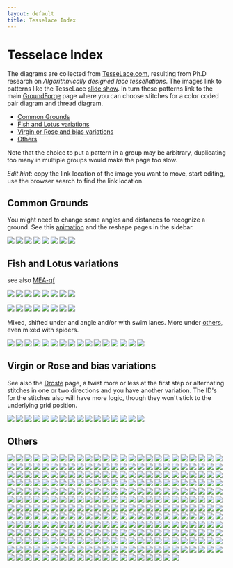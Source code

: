 ```yaml
---
layout: default
title: Tesselace Index
---
```


Tesselace Index
===============

The diagrams are collected from [TesseLace.com],
resulting from Ph.D research on _Algorithmically designed lace tessellations_.
The images link to patterns like the TesseLace [slide show].
In turn these patterns link to the main [GroundForge] page
where you can choose stitches for a color coded pair diagram and thread diagram.

[TesseLace.com]: https://tesselace.com
[slide show]: https://tesselace.com/tools/inkscape-extension/
[GroundForge]: /GroundForge/

- [Common Grounds](#common-grounds)
- [Fish and Lotus variations](#fish-and-lotus-variations)
- [Virgin or Rose and bias variations](#virgin-or-rose-and-bias-variations)
- [Others](#others)

Note that the choice to put a pattern in a group may be arbitrary, duplicating too many in multiple groups would make the page too slow.

_Edit hint_: copy the link location of the image you want to move, start editing, use the browser search to find the link location.

Common Grounds
--------------

You might need to change some angles and distances to recognize a ground. See this [animation] and the reshape pages in the sidebar.

[animation]: /GroundForge/help/animation/GIFCreator-me.gif

[![](tl//181.png)](/GroundForge/sheet.html?patch=88%2011;bricks&patch=66%2022;bricks&patch=88%2099%2011%2000;bricks&patch=66%2011%2088%2022;bricks&patch=66%2099%2022%2000;bricks)
[![](tl//214.png)](/GroundForge/sheet.html?patch=5-%20-5;checker&patch=5353%205353%205-5-%20-5-5;checker&patch=5632%2056-2%205-5-%20-535;checker&patch=53%205-%20-5%205-;bricks&patch=44%2077%2044%2077;bricks&patch=44%2044%2077%2077;bricks&patch=66%2088%2066%2011;bricks&patch=66%2066%2088%2011;checker&patch=66%2066%2099%2000;checker&patch=6;checker&patch=566-%2066-5%206-56%20-566;checker&patch=53%2053%2053%205-;bricks&patch=5663%205663;checker&patch=53%205-;bricks&patch=563%20563%20563;checker&patch=53%2053;checker&patch=5632%205632;checker&patch=5353%205353;bricks)
[![](tl//376.png)](/GroundForge/sheet.html?patch=B-C-%20---5%20C-B-%20-5--;checker&patch=5831%20-4-7;checker&patch=68%20-4;checker&patch=-4-7%205---%20-C-B%203158;bricks&patch=5-O-E-%20-E-5-O%205-O-E-;bricks)
[![](tl//257.png)](/GroundForge/sheet.html?patch=68%20-4%2021%20-7;checker&patch=L-O-%20---5%20H-E-%20-5--;checker)
[![](tl//135.png)](/GroundForge/sheet.html?patch=5632%2034-7;bricks&patch=5-5-%20-5--%20B-C-%20-5-5;bricks&patch=256-%20---5%20C3B-;bricks&patch=4373%205-53;bricks)
[![](tl//130.png)](/GroundForge/sheet.html?patch=5831%20-4-7;bricks&patch=-437%2034-7;bricks&patch=4830%20--77;bricks)
[![](tl//129.png)](/GroundForge/sheet.html?patch=1483%208-48;bricks&patch=4831%20-488%203148%2088-4;checker)
[![](tl//128.png)](/GroundForge/sheet.html?patch=4312%206-78;bricks)


Fish and Lotus variations
-------------------------

see also [MEA-gf](https://maetempels.github.io/MAE-gf/docs/fish)

[![](tl//150.png)](/GroundForge/sheet.html?patch=43%205-%2035%2086;bricks)
[![](tl//148.png)](/GroundForge/sheet.html?patch=68%204-%20-5%205-;bricks)
[![](tl//147.png)](/GroundForge/sheet.html?patch=4343%206868;bricks&patch=5-K-5-K-%20-L-O-L-O%20K-5-K-5-%20-H-E-H-E;bricks)
[![](tl//030.png)](/GroundForge/sheet.html?patch=486-%20-486%206-48%2086-4;checker&patch=68%204-;bricks&patch=6868%20-7-7%200101%20-7-7;checker&patch=6868%20-7-7%202121%20-4-4;checker&patch=L-O-L-O-%20-5---5--%20E-H-E-H-%20-5---5--;bricks)
[![](tl//451.png)](/GroundForge/sheet.html?patch=6868%20----%20AAAA%20-7-7;bricks&patch=586-%20-4-5;bricks)
[![](tl//175.png)](/GroundForge/sheet.html?patch=66%20-4%205-%2086;bricks)
[![](tl//174.png)](/GroundForge/sheet.html?patch=43%2053%2068%2066;bricks)
[![](tl//169.png)](/GroundForge/sheet.html?patch=66%20-4%2021%2088;bricks&patch=66%2066%20-4%2068;bricks&patch=5-K-5-K-%20-L-O-L-O%20E-E-E-E-%20-L-L-L-L;bricks)

[![](tl//163.png)](/GroundForge/sheet.html?patch=43%2053%2053%2068;bricks)
[![](tl//435.png)](/GroundForge/sheet.html?patch=434-%206325%206-25%208686;checker&patch=4343%205353%205-5-%208686;checker)
[![](tl//164.png)](/GroundForge/sheet.html?patch=43%205-%20-5%2068;bricks)
[![](tl//446.png)](/GroundForge/sheet.html?patch=6868%20-4-4%205-5-%20-5-5;checker&patch=586-%20-4-5;checker)
[![](tl//021.png)](/GroundForge/sheet.html?patch=588-%20-115;checker&patch=6868%201111%207-7-%20-5-5;checker)
[![](tl//173.png)](/GroundForge/sheet.html?patch=43%205-%2086%2066;bricks)
[![](tl//022.png)](/GroundForge/sheet.html?patch=4343%205353%202121%208888;checker)
[![](tl//431.png)](/GroundForge/sheet.html?patch=6868%201111%208888%20-4-4;checker&patch=43%2068%2066%2066;bricks&patch=466-%206686%206-46%208666;checker&patch=6888%20-114;checker&patch=L-L-L-L-%20-L-L-L-L%205---5---%20-H-E-H-E;bricks&patch=5-L-L---%20-L-L-O-L%20L-L---5-%20-E-H-E-E;bricks)

Mixed, shifted under and angle and/or with swim lanes. More under [others](#Others), even mixed with spiders.

[![](tl//452.png)](/GroundForge/sheet.html?patch=486-%20-486%205-4-%2086-5;checker&patch=6868%20---7%20AA01%20-7-7;bricks)
[![](tl//152.png)](/GroundForge/sheet.html?patch=43%2021%20-4%2098;bricks)
[![](tl//067.png)](/GroundForge/sheet.html?patch=5631%2066-7;bricks&patch=4322%205-73;bricks)
[![](tl//167.png)](/GroundForge/sheet.html?patch=6464%207272;bricks&patch=43%2068;bricks&patch=B-B-%20-B-B%20C-C-%20-C-C;bricks&patch=4848%207171;bricks&patch=5-O-5-O-%20-E-5-E-5%205-O-5-O-%20-E-5-E-5;bricks&patch=5-K-5-K-%20-L-O-L-O%205-K-5-K-%20-E-H-E-H;bricks)
[![](tl//685.png)](/GroundForge/sheet.html?patch=4663%206668;bricks&patch=5-L-L-K-%20-L-L-L-O%20L-L-K-5-%20-E-E-H-E;bricks)
[![](tl//539.png)](/GroundForge/sheet.html?patch=5-L-5-E-%20-E-5-5-O%205-O-H-5-%20-5-5-5-K;bricks&patch=5-L-5-E-%20-E-5-5-O%205-O-5-L-%20-5-H-5-H;bricks)
[![](tl//544.png)](/GroundForge/sheet.html?patch=5-O-5-O-%20-E-5-E-5%205-H-5-H-%20-L-5-L-5;bricks&patch=5-L-5-L-%20-E-5-E-5%205-O-5-O-%20-5-H-5-H;bricks)
[![](tl//071.png)](/GroundForge/sheet.html?patch=4832%202483;bricks)
[![](tl//073.png)](/GroundForge/sheet.html?patch=486-%20-4-5%205-5-%2086-5;checker)
[![](tl//074.png)](/GroundForge/sheet.html?patch=586-%20-4-5%205-5-%20-5-5;checker)
[![](tl//076.png)](/GroundForge/sheet.html?patch=4832%2024-2%20225-%208325;checker)
[![](tl//072.png)](/GroundForge/sheet.html?patch=4832%202483%20224-%208325;checker)
[![](tl//097.png)](/GroundForge/sheet.html?patch=5631%2066-7%206-56%20-566;checker)
[![](tl//149.png)](/GroundForge/sheet.html?patch=43%2068%2034%2086;bricks)
[![](tl//151.png)](/GroundForge/sheet.html?patch=68%20-4%2021%207-;bricks)
[![](tl//165.png)](/GroundForge/sheet.html?patch=43%2021%20-7%2068;bricks)

Virgin or Rose and bias variations
----------------------------------

See also the [Droste](Droste-effect) page, a twist more or less at the first step or alternating stitches in one or two directions and you have another variation. The ID's for the stitches also will have more logic, though they won't stick to the underlying grid position.

[![](tl//130.png)](/GroundForge/sheet.html?patch=5831%20-4-7;bricks&patch=-437%2034-7;bricks&patch=4830%20--77;bricks)
[![](tl//129.png)](/GroundForge/sheet.html?patch=1483%208-48;bricks&patch=4831%20-488%203148%2088-4;checker)
[![](tl//133.png)](/GroundForge/sheet.html?patch=588-%2014-2;bricks)
[![](tl//115.png)](/GroundForge/sheet.html?patch=4831%20-488%20214-%2088-5;checker)
[![](tl//118.png)](/GroundForge/sheet.html?patch=4831%20-117%203178%2088-4;checker)
[![](tl//117.png)](/GroundForge/sheet.html?patch=4831%20-4-7%203158%2088-4;checker)
[![](tl//123.png)](/GroundForge/sheet.html?patch=4831%20-117%205-7-%2086-5;checker)
[![](tl//080.png)](/GroundForge/sheet.html?patch=4831%20-488%206-48%2086-4;checker)
[![](tl//081.png)](/GroundForge/sheet.html?patch=4831%20-488%205-4-%2086-5;checker)
[![](tl//111.png)](/GroundForge/sheet.html?patch=588-%20-4-5%206-58%20-214;checker)
[![](tl//113.png)](/GroundForge/sheet.html?patch=586-%20-115%206-78%20-5-4;checker)
[![](tl//079.png)](/GroundForge/sheet.html?patch=486-%20-115%20217-%2088-5;checker)
[![](tl//121.png)](/GroundForge/sheet.html?patch=5831%20-4-7%206-58%20-5-4;checker)
[![](tl//122.png)](/GroundForge/sheet.html?patch=4831%20-4-7%20215-%2088-5;checker)
[![](tl//124.png)](/GroundForge/sheet.html?patch=4831%20-4-7%206-58%2086-4;checker)
[![](tl//112.png)](/GroundForge/sheet.html?patch=4831%20-117%206-78%2086-4;checker)


Others
------

[![](tl//015.png)](/GroundForge/sheet.html?patch=5-O-H-%20-L-5-O%20E-5-E-;bricks&patch=586-%20---5%202AB-%20-7-5;bricks)
[![](tl//138.png)](/GroundForge/sheet.html?patch=4641%209177;bricks&patch=4841%205377;bricks)
[![](tl//410.png)](/GroundForge/sheet.html?patch=5831%20-4-7%203158%20-7-4;bricks)
[![](tl//552.png)](/GroundForge/sheet.html?patch=5-L-K-H-%20-L-L-O-O%205-L---H-%20-E-H-E-H;bricks)
[![](tl//551.png)](/GroundForge/sheet.html?patch=5-L-K-H-%20-L-L-O-O%205-L-K-H-%20-E-E-H-H;bricks)
[![](tl//558.png)](/GroundForge/sheet.html?patch=5-L-K-H-%20-L-L-O-O%205---5---%20-H-E-H-E;bricks)
[![](tl//127.png)](/GroundForge/sheet.html?patch=4815%204-77;bricks&patch=-5---5-5%205-O-E-5-;bricks&patch=4804%20-777;bricks)
[![](tl//002.png)](/GroundForge/sheet.html?patch=6868%20---4%202AA1%20-7-7;bricks&patch=586-%20-4-5%202121%20-7-7;bricks&patch=586-%20-4-5%206868%20-4-4;checker)
[![](tl//425.png)](/GroundForge/sheet.html?patch=5831%20-4-7%206868%20-4-4;checker&patch=5831%20-4-7%206868%20-4-4;bricks)
[![](tl//004.png)](/GroundForge/sheet.html?patch=586-%20-4-5%202121%20-7-7;checker&patch=586-%20-4-5%206868%20-4-4;bricks&patch=5831%20-4-7%20586-%20-4-5;checker)
[![](tl//083.png)](/GroundForge/sheet.html?patch=486-%20-486%202111%2088-7;checker&patch=4831%20-488%202111%2088-7;checker&patch=4831%20-488%205-11%2086-7;checker)
[![](tl//103.png)](/GroundForge/sheet.html?patch=586-%20-4-5%20215-%20-7-5;checker&patch=5831%20-4-7%205-5-%20-5-5;checker)
[![](tl//106.png)](/GroundForge/sheet.html?patch=4373%205353%205-5-%208315;checker&patch=437-%206325%206-25%208315;checker&patch=5632%2056-2%203158%20-734;checker)
[![](tl//061.png)](/GroundForge/sheet.html?patch=4632%2056-2%206-58%208634;checker)
[![](tl//001.png)](/GroundForge/sheet.html?patch=586-%20-4-5%205-21%20-5-7;checker)
[![](tl//577.png)](/GroundForge/sheet.html?patch=5-L---H-%20-L-O-L-O%20--5---5-%20-E-H-E-H;bricks)
[![](tl//576.png)](/GroundForge/sheet.html?patch=5-L---H-%20-L-O-L-O%20--5-K-5-%20-E-E-H-H;bricks)
[![](tl//401.png)](/GroundForge/sheet.html?patch=466-%206315%206-76%208666;bricks)
[![](tl//448.png)](/GroundForge/sheet.html?patch=4631%2066-7%206-56%208666;bricks)
[![](tl//404.png)](/GroundForge/sheet.html?patch=4631%206688%206-46%208666;bricks)
[![](tl//405.png)](/GroundForge/sheet.html?patch=4631%206688%203146%208866;bricks)
[![](tl//423.png)](/GroundForge/sheet.html?patch=586-%201112%208-78%20-5-4;bricks)
[![](tl//051.png)](/GroundForge/sheet.html?patch=588-%20-4-5%206868%20-114;checker)
[![](tl//455.png)](/GroundForge/sheet.html?patch=586-%20---5%202AA1%20-7-7;bricks)
[![](tl//415.png)](/GroundForge/sheet.html?patch=586-%20-4-5%20215-%20-7-5;bricks)
[![](tl//006.png)](/GroundForge/sheet.html?patch=466-%206315%206-76%208666;checker)
[![](tl//056.png)](/GroundForge/sheet.html?patch=588-%201112%208-78%20-214;checker)
[![](tl//037.png)](/GroundForge/sheet.html?patch=586-%201112%208-78%20-5-4;checker)
[![](tl//041.png)](/GroundForge/sheet.html?patch=6888%2014-1%208868%20-114;checker)
[![](tl//054.png)](/GroundForge/sheet.html?patch=588-%2014-2%208868%20-114;checker)
[![](tl//052.png)](/GroundForge/sheet.html?patch=588-%20-115%206-78%20-214;checker)
[![](tl//088.png)](/GroundForge/sheet.html?patch=4631%206688%203146%208866;checker)
[![](tl//140.png)](/GroundForge/sheet.html?patch=4631%206688;bricks)
[![](tl//402.png)](/GroundForge/sheet.html?patch=4631%2066-7%203156%208866;bricks)
[![](tl//403.png)](/GroundForge/sheet.html?patch=466-%2066-5%206-56%208666;bricks)
[![](tl//428.png)](/GroundForge/sheet.html?patch=466-%206686%206-46%208666;bricks)
[![](tl//406.png)](/GroundForge/sheet.html?patch=4631%206317%206-76%208666;bricks)
[![](tl//407.png)](/GroundForge/sheet.html?patch=4631%206317%203176%208866;bricks)
[![](tl//007.png)](/GroundForge/sheet.html?patch=6868%20-114%206888%20-4-4;checker)
[![](tl//010.png)](/GroundForge/sheet.html?patch=4631%206688%206-46%208666;checker)
[![](tl//011.png)](/GroundForge/sheet.html?patch=4631%206317%206-76%208666;checker)
[![](tl//012.png)](/GroundForge/sheet.html?patch=4631%206317%203176%208866;checker)
[![](tl//025.png)](/GroundForge/sheet.html?patch=586-%201112%208888%20-4-4;checker)
[![](tl//026.png)](/GroundForge/sheet.html?patch=4343%205353%205-21%208688;checker)
[![](tl//027.png)](/GroundForge/sheet.html?patch=6868%2088-7%201121%20-4-4;checker)
[![](tl//032.png)](/GroundForge/sheet.html?patch=586-%208889%201111%20-4-4;checker)
[![](tl//033.png)](/GroundForge/sheet.html?patch=586-%20-115%206888%20-4-4;checker)
[![](tl//034.png)](/GroundForge/sheet.html?patch=586-%20-115%20588-%20-4-5;checker)
[![](tl//035.png)](/GroundForge/sheet.html?patch=586-%20-115%205-7-%20-5-5;checker)
[![](tl//036.png)](/GroundForge/sheet.html?patch=586-%201112%20788-%20-4-5;checker)
[![](tl//038.png)](/GroundForge/sheet.html?patch=586-%201112%207-7-%20-5-5;checker)
[![](tl//039.png)](/GroundForge/sheet.html?patch=586-%20-789%202111%20-4-4;checker)
[![](tl//040.png)](/GroundForge/sheet.html?patch=4632%205683%206-48%208634;checker)
[![](tl//042.png)](/GroundForge/sheet.html?patch=6888%208888%204-11%20-014;checker)
[![](tl//043.png)](/GroundForge/sheet.html?patch=588-%201112%208888%20-114;checker)
[![](tl//045.png)](/GroundForge/sheet.html?patch=588-%20-115%206888%20-114;checker)
[![](tl//047.png)](/GroundForge/sheet.html?patch=6888%201111%208888%20-114;checker)
[![](tl//048.png)](/GroundForge/sheet.html?patch=6888%2088-7%201121%20-114;checker)
[![](tl//049.png)](/GroundForge/sheet.html?patch=6888%20-788%202111%20-114;checker)
[![](tl//050.png)](/GroundForge/sheet.html?patch=4632%205683%205-11%208637;checker)
[![](tl//053.png)](/GroundForge/sheet.html?patch=588-%208889%204-11%20-014;checker)
[![](tl//055.png)](/GroundForge/sheet.html?patch=4632%205683%203148%208834;checker)
[![](tl//057.png)](/GroundForge/sheet.html?patch=588-%20-789%205-11%20-014;checker)
[![](tl//058.png)](/GroundForge/sheet.html?patch=588-%20-789%202111%20-114;checker)
[![](tl//059.png)](/GroundForge/sheet.html?patch=4632%205683%20214-%208835;checker)
[![](tl//060.png)](/GroundForge/sheet.html?patch=4632%205683%202111%208837;checker)
[![](tl//062.png)](/GroundForge/sheet.html?patch=4632%2056-2%205-21%208637;checker)
[![](tl//063.png)](/GroundForge/sheet.html?patch=4632%2056-2%202121%208837;checker)
[![](tl//064.png)](/GroundForge/sheet.html?patch=4632%205312%206-78%208634;checker)
[![](tl//065.png)](/GroundForge/sheet.html?patch=4632%205312%205-7-%208635;checker)
[![](tl//066.png)](/GroundForge/sheet.html?patch=4632%205312%203178%208834;checker)
[![](tl//013.png)](/GroundForge/sheet.html?patch=5-H-H-%20-5-H-H%205-L-O-;bricks)
[![](tl//014.png)](/GroundForge/sheet.html?patch=5-E-H-%20-5-5--%20L-5-O-;bricks)
[![](tl//016.png)](/GroundForge/sheet.html?patch=5-O-H-%20-E-5-H%205-L-L-;bricks)
[![](tl//017.png)](/GroundForge/sheet.html?patch=5-L-H-%20-L-5-O%20E-H-5-;bricks)
[![](tl//018.png)](/GroundForge/sheet.html?patch=5-E-H-%20-5-O-O%20H-H-5-;bricks)
[![](tl//068.png)](/GroundForge/sheet.html?patch=486-%20-486%205-11%2086-7;checker)
[![](tl//069.png)](/GroundForge/sheet.html?patch=486-%20-486%20214-%2088-5;checker)
[![](tl//084.png)](/GroundForge/sheet.html?patch=4831%20-4-7%205-5-%2086-5;checker)
[![](tl//077.png)](/GroundForge/sheet.html?patch=486-%20-4-5%20215-%2088-5;checker)
[![](tl//085.png)](/GroundForge/sheet.html?patch=4831%20-4-7%205-21%2086-7;checker)
[![](tl//075.png)](/GroundForge/sheet.html?patch=486-%20-4-5%205-21%2086-7;checker)
[![](tl//078.png)](/GroundForge/sheet.html?patch=486-%20-4-5%202121%2088-7;checker)
[![](tl//086.png)](/GroundForge/sheet.html?patch=4831%20-4-7%202121%2088-7;checker)
[![](tl//087.png)](/GroundForge/sheet.html?patch=4831%203437%203535%2086-5;checker)
[![](tl//089.png)](/GroundForge/sheet.html?patch=4353%205353%206-58%2086-4;checker)
[![](tl//090.png)](/GroundForge/sheet.html?patch=4353%205353%205-21%2086-7;checker)
[![](tl//091.png)](/GroundForge/sheet.html?patch=4632%205683%205-4-%208635;checker)
[![](tl//096.png)](/GroundForge/sheet.html?patch=466-%2066-5%206-56%208666;checker)
[![](tl//098.png)](/GroundForge/sheet.html?patch=4631%2066-7%206-56%208666;checker)
[![](tl//099.png)](/GroundForge/sheet.html?patch=4631%2066-7%203156%208866;checker)
[![](tl//100.png)](/GroundForge/sheet.html?patch=4632%2056-2%203158%208834;checker)
[![](tl//101.png)](/GroundForge/sheet.html?patch=4632%2056-2%20215-%208835;checker)
[![](tl//141.png)](/GroundForge/sheet.html?patch=4321%205883;bricks)
[![](tl//142.png)](/GroundForge/sheet.html?patch=4353%205863;bricks)
[![](tl//143.png)](/GroundForge/sheet.html?patch=4311%206888;bricks)
[![](tl//153.png)](/GroundForge/sheet.html?patch=46-1%206868;bricks)
[![](tl//154.png)](/GroundForge/sheet.html?patch=4863%205663;bricks)
[![](tl//156.png)](/GroundForge/sheet.html?patch=46-2%206-58;bricks)
[![](tl//157.png)](/GroundForge/sheet.html?patch=48-2%205-53;bricks)
[![](tl//158.png)](/GroundForge/sheet.html?patch=8464%207712;bricks)
[![](tl//159.png)](/GroundForge/sheet.html?patch=4466%207781;bricks)
[![](tl//160.png)](/GroundForge/sheet.html?patch=4683%203468;bricks)
[![](tl//176.png)](/GroundForge/sheet.html?patch=4683%206-48;bricks)
[![](tl//177.png)](/GroundForge/sheet.html?patch=4632%203488;bricks)
[![](tl//178.png)](/GroundForge/sheet.html?patch=4840%205887;bricks)
[![](tl//179.png)](/GroundForge/sheet.html?patch=4883%205-43;bricks)
[![](tl//180.png)](/GroundForge/sheet.html?patch=4488%201748;bricks)
[![](tl//408.png)](/GroundForge/sheet.html?patch=4343%205353%205-21%208688;bricks)
[![](tl//409.png)](/GroundForge/sheet.html?patch=586-%20-4-5%205-21%20-5-7;bricks)
[![](tl//411.png)](/GroundForge/sheet.html?patch=6868%20-114%206888%20-4-4;bricks)
[![](tl//413.png)](/GroundForge/sheet.html?patch=586-%20-4-5%205-5-%20-5-5;bricks)
[![](tl//414.png)](/GroundForge/sheet.html?patch=586-%20-789%202111%20-4-4;bricks)
[![](tl//417.png)](/GroundForge/sheet.html?patch=586-%208889%201111%20-4-4;bricks)
[![](tl//418.png)](/GroundForge/sheet.html?patch=586-%20-115%206888%20-4-4;bricks)
[![](tl//419.png)](/GroundForge/sheet.html?patch=586-%20-115%20588-%20-4-5;bricks)
[![](tl//420.png)](/GroundForge/sheet.html?patch=586-%20-115%206-78%20-5-4;bricks)
[![](tl//421.png)](/GroundForge/sheet.html?patch=586-%20-115%205-7-%20-5-5;bricks)
[![](tl//422.png)](/GroundForge/sheet.html?patch=586-%201112%20788-%20-4-5;bricks)
[![](tl//424.png)](/GroundForge/sheet.html?patch=586-%201112%207-7-%20-5-5;bricks)
[![](tl//427.png)](/GroundForge/sheet.html?patch=5831%20-4-7%206-58%20-5-4;bricks)
[![](tl//429.png)](/GroundForge/sheet.html?patch=586-%20-4-5%206-58%20-5-4;bricks)
[![](tl//430.png)](/GroundForge/sheet.html?patch=6868%2088-7%201121%20-4-4;bricks)
[![](tl//433.png)](/GroundForge/sheet.html?patch=586-%20-4-5%20586-%20-4-5;bricks)
[![](tl//434.png)](/GroundForge/sheet.html?patch=586-%201112%208888%20-4-4;bricks)
[![](tl//436.png)](/GroundForge/sheet.html?patch=5831%20-4-7%20586-%20-4-5;bricks)
[![](tl//449.png)](/GroundForge/sheet.html?patch=-4-4%205---%20-C-B%206868;bricks)
[![](tl//453.png)](/GroundForge/sheet.html?patch=-4-5%205---%20-C-B%206-58;bricks)
[![](tl//426.png)](/GroundForge/sheet.html?patch=5831%20-4-7%205-5-%20-5-5;bricks)
[![](tl//502.png)](/GroundForge/sheet.html?patch=5-L-K-E-%20-L-L-O-O%20K-H-5-L-%20-5-K-E-E;bricks)
[![](tl//503.png)](/GroundForge/sheet.html?patch=5-L-L-K-%20-L-K-5-O%20H-5-O-K-%20-H-E-E-H;bricks)
[![](tl//504.png)](/GroundForge/sheet.html?patch=5-L-L-K-%20-L-K-5-O%20H-5-O---%20-H-E-H-E;bricks)
[![](tl//506.png)](/GroundForge/sheet.html?patch=5-L-L-K-%20-L---5-O%205-O-L-K-%20-E-E-E-H;bricks)
[![](tl//507.png)](/GroundForge/sheet.html?patch=5-L-L-K-%20-L---5-O%205-O-L---%20-E-E-H-E;bricks)
[![](tl//508.png)](/GroundForge/sheet.html?patch=5-L-L-K-%20-L---5-O%20L-O-K-5-%20-E-E-H-E;bricks)
[![](tl//509.png)](/GroundForge/sheet.html?patch=5-L-L-K-%20-L---5-O%20L-O---5-%20-E-H-E-E;bricks)
[![](tl//510.png)](/GroundForge/sheet.html?patch=5-L-L-K-%20-L---5-O%205-O-K-H-%20-E-E-H-H;bricks)
[![](tl//511.png)](/GroundForge/sheet.html?patch=5-L-L-K-%20-L---5-O%205-O---H-%20-E-H-E-H;bricks)
[![](tl//512.png)](/GroundForge/sheet.html?patch=5-L-L-K-%20---H-5-O%20O-L-O-L-%20-E-E-E-E;bricks)
[![](tl//513.png)](/GroundForge/sheet.html?patch=5-L-K-E-%20-L-L-O-O%20H-H-5---%20-5-K-H-E;bricks)
[![](tl//515.png)](/GroundForge/sheet.html?patch=5-L-L---%20-L-L-O-L%205-L-L---%20-E-E-H-E;bricks)
[![](tl//518.png)](/GroundForge/sheet.html?patch=5-L-L---%20-L-L-O-L%205---5---%20-H-E-H-E;bricks)
[![](tl//519.png)](/GroundForge/sheet.html?patch=5-L-L---%20-L-L-O-L%205---H-H-%20-H-E-H-H;bricks)
[![](tl//520.png)](/GroundForge/sheet.html?patch=5-L-L---%20-L-L-O-L%20--5-L-L-%20-E-E-E-H;bricks)
[![](tl//521.png)](/GroundForge/sheet.html?patch=5-L-L---%20-L-L-O-L%20--5---5-%20-E-H-E-H;bricks)
[![](tl//501.png)](/GroundForge/sheet.html?patch=5-L-O-K-%20-L-L-L-O%20E-E-E-E-%20-5-L-L-K;bricks)
[![](tl//505.png)](/GroundForge/sheet.html?patch=5-L-L-K-%20-L---5-O%20L-O-L-L-%20-E-E-E-E;bricks)
[![](tl//522.png)](/GroundForge/sheet.html?patch=5-L-L---%20-L-L-O-L%20H-5---H-%20-H-H-E-H;bricks)
[![](tl//523.png)](/GroundForge/sheet.html?patch=5-L-L---%20-L-L-O-L%20H-H-H-H-%20-H-H-H-H;bricks)
[![](tl//524.png)](/GroundForge/sheet.html?patch=5-L-K-E-%20-L-L-O-O%20H-H-H-H-%20-5-K-H-H;bricks)
[![](tl//526.png)](/GroundForge/sheet.html?patch=5-L-L---%20---5-O-L%20O-L-L-L-%20-E-E-E-E;bricks)
[![](tl//527.png)](/GroundForge/sheet.html?patch=5-L-L---%20---5-O-L%20O-L---5-%20-E-H-E-E;bricks)
[![](tl//529.png)](/GroundForge/sheet.html?patch=5-K-5-K-%20-L-O-L-O%205-L-L---%20-E-E-H-E;bricks)
[![](tl//530.png)](/GroundForge/sheet.html?patch=5-K-5-K-%20-L-O-L-O%20L-L---5-%20-E-H-E-E;bricks)
[![](tl//531.png)](/GroundForge/sheet.html?patch=5-K-5-K-%20-L-O-L-O%205-L---H-%20-E-H-E-H;bricks)
[![](tl//533.png)](/GroundForge/sheet.html?patch=5-K-5-K-%20-L-O-L-O%205---5---%20-H-E-H-E;bricks)
[![](tl//534.png)](/GroundForge/sheet.html?patch=5-K-5-K-%20-L-O-L-O%20L---H-5-%20-H-E-H-E;bricks)
[![](tl//535.png)](/GroundForge/sheet.html?patch=5-L-K-E-%20-E-E-H-H%20O-O-O-O-%20-5-K-H-H;bricks)
[![](tl//537.png)](/GroundForge/sheet.html?patch=5-L-5-E-%20-E-5-5-H%20O-O-5-5-%20-5-5-5-K;bricks)
[![](tl//540.png)](/GroundForge/sheet.html?patch=5-L-5-E-%20-E-5-5-O%205-O-O-5-%20-5-E-5-H;bricks)
[![](tl//541.png)](/GroundForge/sheet.html?patch=5-L-5-E-%20-L-5-5-O%20L-5-5-L-%20-5-H-5-E;bricks)
[![](tl//542.png)](/GroundForge/sheet.html?patch=5-L-5-E-%20-L-5-5-O%20L-5-O-5-%20-5-E-5-E;bricks)
[![](tl//543.png)](/GroundForge/sheet.html?patch=5-L-5-E-%20-L-5-5-O%205-5-O-H-%20-5-E-5-H;bricks)
[![](tl//545.png)](/GroundForge/sheet.html?patch=5-O-5-E-%20-E-5-5-H%20O-O-5-5-%20-5-5-H-H;bricks)
[![](tl//546.png)](/GroundForge/sheet.html?patch=5-L-L-K-%20-L-L-L-O%20E-E-E-E-%20-L-L-L-L;bricks)
[![](tl//547.png)](/GroundForge/sheet.html?patch=5-O-5-E-%20-E-5-5-O%205-O-5-L-%20-5-5-E-H;bricks)
[![](tl//548.png)](/GroundForge/sheet.html?patch=5-L-K-H-%20-L-L-O-O%20L-L-L-L-%20-E-E-E-E;bricks)
[![](tl//549.png)](/GroundForge/sheet.html?patch=5-L-K-H-%20-L-L-O-O%205-L-L---%20-E-E-H-E;bricks)
[![](tl//550.png)](/GroundForge/sheet.html?patch=5-L-K-H-%20-L-L-O-O%20L-L---5-%20-E-H-E-E;bricks)
[![](tl//553.png)](/GroundForge/sheet.html?patch=5-L-K-H-%20-L-L-O-O%20L---5-L-%20-H-E-E-E;bricks)
[![](tl//554.png)](/GroundForge/sheet.html?patch=5-L-K-H-%20-L-L-O-O%205-K-5-K-%20-E-H-E-H;bricks)
[![](tl//555.png)](/GroundForge/sheet.html?patch=5-L-K-H-%20-L-L-O-O%205-K-5---%20-E-H-H-E;bricks)
[![](tl//556.png)](/GroundForge/sheet.html?patch=5-L-K-H-%20-L-L-O-O%205---5-K-%20-H-E-E-H;bricks)
[![](tl//557.png)](/GroundForge/sheet.html?patch=5-L-L-K-%20-L---5-O%20E-H-E-E-%20-L-L-L-L;bricks)
[![](tl//559.png)](/GroundForge/sheet.html?patch=5-L-K-H-%20-L-L-O-O%20L-K-H-5-%20-E-H-H-E;bricks)
[![](tl//560.png)](/GroundForge/sheet.html?patch=5-L-K-H-%20-L-L-O-O%20--5-L-L-%20-E-E-E-H;bricks)
[![](tl//561.png)](/GroundForge/sheet.html?patch=5-L-K-H-%20-L-L-O-O%20--5-K-5-%20-E-E-H-H;bricks)
[![](tl//562.png)](/GroundForge/sheet.html?patch=5-L-K-H-%20-L-L-O-O%20--5---5-%20-E-H-E-H;bricks)
[![](tl//563.png)](/GroundForge/sheet.html?patch=5-L---H-%20-L-O-L-O%20L-L-L-L-%20-E-E-E-E;bricks)
[![](tl//564.png)](/GroundForge/sheet.html?patch=5-L---H-%20-L-O-L-O%205-L-L---%20-E-E-H-E;bricks)
[![](tl//565.png)](/GroundForge/sheet.html?patch=5-L---H-%20-L-O-L-O%20L-L---5-%20-E-H-E-E;bricks)
[![](tl//566.png)](/GroundForge/sheet.html?patch=5-L---H-%20-L-O-L-O%205-L---H-%20-E-H-E-H;bricks)
[![](tl//567.png)](/GroundForge/sheet.html?patch=5-L---H-%20-L-O-L-O%20L---5-L-%20-H-E-E-E;bricks)
[![](tl//568.png)](/GroundForge/sheet.html?patch=5-L-L-K-%20---H-5-O%20H-E-H-E-%20-L-L-L-L;bricks)
[![](tl//569.png)](/GroundForge/sheet.html?patch=5-L---H-%20-L-O-L-O%205-K-5---%20-E-H-H-E;bricks)
[![](tl//570.png)](/GroundForge/sheet.html?patch=5-L---H-%20-L-O-L-O%205---5-K-%20-H-E-E-H;bricks)
[![](tl//571.png)](/GroundForge/sheet.html?patch=5-L---H-%20-L-O-L-O%205---5---%20-H-E-H-E;bricks)
[![](tl//572.png)](/GroundForge/sheet.html?patch=5-L---H-%20-L-O-L-O%20L---H-5-%20-H-E-H-E;bricks)
[![](tl//573.png)](/GroundForge/sheet.html?patch=5-L---H-%20-L-O-L-O%205---H-H-%20-H-E-H-H;bricks)
[![](tl//574.png)](/GroundForge/sheet.html?patch=5-L---H-%20-L-O-L-O%20--5-L-L-%20-E-E-E-H;bricks)
[![](tl//575.png)](/GroundForge/sheet.html?patch=5-L---H-%20-L-O-L-O%20K-5---5-%20-H-H-E-E;bricks)
[![](tl//578.png)](/GroundForge/sheet.html?patch=5-L---H-%20-L-O-L-O%20H-5---H-%20-H-H-E-H;bricks)
[![](tl//579.png)](/GroundForge/sheet.html?patch=5-L-L---%20-L-L-O-L%20E-E-E-E-%20-L-L-L-L;bricks)
[![](tl//580.png)](/GroundForge/sheet.html?patch=5-L---H-%20-L-O-L-O%20H-H-5---%20-H-H-H-E;bricks)
[![](tl//581.png)](/GroundForge/sheet.html?patch=5-L---H-%20-L-O-L-O%20--H-H-5-%20-E-H-H-H;bricks)
[![](tl//582.png)](/GroundForge/sheet.html?patch=5-L---H-%20-L-O-L-O%20H-H-H-H-%20-H-H-H-H;bricks)
[![](tl//583.png)](/GroundForge/sheet.html?patch=5-L-O-5-%20-L-L-5-5%205-E-5-H-%20-5-H-5-H;bricks)
[![](tl//584.png)](/GroundForge/sheet.html?patch=5-L-O-5-%20-L-L-5-5%20H-5-5-H-%20-5-E-5-H;bricks)
[![](tl//585.png)](/GroundForge/sheet.html?patch=5-L-O-5-%20-E-E-5-5%205-O-5-L-%20-5-H-5-H;bricks)
[![](tl//586.png)](/GroundForge/sheet.html?patch=5-L-O-5-%20-E-E-5-5%205-O-O-5-%20-5-E-5-H;bricks)
[![](tl//587.png)](/GroundForge/sheet.html?patch=5-L-O-5-%20-L-E-5-5%20L-5-5-L-%20-5-H-5-E;bricks)
[![](tl//588.png)](/GroundForge/sheet.html?patch=5-L-O-5-%20-L-E-5-5%20L-5-O-5-%20-5-E-5-E;bricks)
[![](tl//589.png)](/GroundForge/sheet.html?patch=5-L-O-5-%20-L-E-5-5%205-5-O-H-%20-5-E-5-H;bricks)
[![](tl//591.png)](/GroundForge/sheet.html?patch=5-L-O-5-%20---5-5-5%20O-E-5-5-%20-5-H-5-E;bricks)
[![](tl//592.png)](/GroundForge/sheet.html?patch=5-L-5-H-%20-E-5-5-H%205-L-E-5-%20-5-5-O-O;bricks)
[![](tl//593.png)](/GroundForge/sheet.html?patch=5-L-5-H-%20-E-5-5-H%205-K-5-5-%20-5-5-L-O;bricks)
[![](tl//594.png)](/GroundForge/sheet.html?patch=5-L-5-H-%20-E-5-5-H%20O-5-E-5-%20-5-5-O-L;bricks)
[![](tl//595.png)](/GroundForge/sheet.html?patch=5-L-5-H-%20-E-5-5-H%20O-H-5-5-%20-5-5-L-L;bricks)
[![](tl//596.png)](/GroundForge/sheet.html?patch=5-L-5-H-%20-E-5-5-O%205-5-E-E-%20-5-5-O-O;bricks)
[![](tl//597.png)](/GroundForge/sheet.html?patch=5-L-5-O-%20-E-5-E-5%205-H-5-H-%20-5-5-L-O;bricks)
[![](tl//598.png)](/GroundForge/sheet.html?patch=5-O-5-O-%20-E-5-E-5%20E-5-E-5-%20-O-5-O-5;bricks)
[![](tl//599.png)](/GroundForge/sheet.html?patch=5-O-5-O-%20-E-5-E-5%205-5-E-H-%20-L-5-O-5;bricks)
[![](tl//601.png)](/GroundForge/sheet.html?patch=5-O-L-K-%20-L---5-O%20E-H-E-E-%20-5-L-L--;bricks)
[![](tl//602.png)](/GroundForge/sheet.html?patch=5-O-5-O-%20-E-H-5-5%205-5-E-E-%20-L-5-O-5;bricks)
[![](tl//603.png)](/GroundForge/sheet.html?patch=5-L-5-H-%20-E-5-5-H%205-L-L-5-%20-H-5-5-O;bricks)
[![](tl//604.png)](/GroundForge/sheet.html?patch=5-L-5-H-%20-E-5-5-H%20O-5-L-5-%20-H-5-5-L;bricks)
[![](tl//605.png)](/GroundForge/sheet.html?patch=5-L-5-H-%20-E-5-5-H%20O-O-5-5-%20-E-5-5-L;bricks)
[![](tl//606.png)](/GroundForge/sheet.html?patch=5-L-5-H-%20-E-5-5-O%205-5-L-E-%20-H-5-5-O;bricks)
[![](tl//607.png)](/GroundForge/sheet.html?patch=5-L-5-H-%20-E-5-5-O%205-5-K-5-%20-H-5-5-L;bricks)
[![](tl//608.png)](/GroundForge/sheet.html?patch=5-L-5-H-%20-E-5-5-O%205-O-5-E-%20-E-5-5-O;bricks)
[![](tl//609.png)](/GroundForge/sheet.html?patch=5-L-5-O-%20-E-5-E-5%20L-5-L-5-%20-H-5-5-L;bricks)
[![](tl//610.png)](/GroundForge/sheet.html?patch=5-L-5-O-%20-E-5-E-5%205-5-L-H-%20-H-5-5-O;bricks)
[![](tl//611.png)](/GroundForge/sheet.html?patch=5-L-5-O-%20-E-H-5-5%205-5-L-E-%20-H-5-5-O;bricks)
[![](tl//612.png)](/GroundForge/sheet.html?patch=5-L-O-K-%20-E-E-E-H%205-L-L---%20-5-L-O-K;bricks)
[![](tl//613.png)](/GroundForge/sheet.html?patch=5-L-5-E-%20-E-5-5-H%205-L-L-5-%20-5-L-5-O;bricks)
[![](tl//614.png)](/GroundForge/sheet.html?patch=5-L-5-O-%20-L-H-5-5%20E-5-H-5-%20-H-5-5-L;bricks)
[![](tl//615.png)](/GroundForge/sheet.html?patch=5-L-5-H-%20-E-5-5-O%205-5-L-L-%20-H-H-5-5;bricks)
[![](tl//616.png)](/GroundForge/sheet.html?patch=5-L-5-H-%20-E-5-5-O%205-O-5-L-%20-E-H-5-5;bricks)
[![](tl//617.png)](/GroundForge/sheet.html?patch=5-L-5-O-%20-L-5-L-5%205-5-L-H-%20-E-E-5-5;bricks)
[![](tl//618.png)](/GroundForge/sheet.html?patch=5-L-5-O-%20-E-5-E-5%205-O-5-O-%20-E-H-5-5;bricks)
[![](tl//619.png)](/GroundForge/sheet.html?patch=5-L-5-O-%20-L-O-5-5%205-E-5-H-%20-E-H-5-5;bricks)
[![](tl//620.png)](/GroundForge/sheet.html?patch=5-L-5-O-%20-E-H-5-5%205-O-5-L-%20-E-H-5-5;bricks)
[![](tl//622.png)](/GroundForge/sheet.html?patch=5-L-L-5-%20-L-L-5-5%20E-E-5-5-%20-O-H-5-5;bricks)
[![](tl//623.png)](/GroundForge/sheet.html?patch=5-L-L-5-%20-L-L-5-5%205-E-5-H-%20-L-H-5-5;bricks)
[![](tl//624.png)](/GroundForge/sheet.html?patch=5-L-5-E-%20-E-5-5-H%205-K-5-5-%20-5-O-5-O;bricks)
[![](tl//625.png)](/GroundForge/sheet.html?patch=5-L-L-5-%20-L-L-5-5%20H-5-5-H-%20-L-E-5-5;bricks)
[![](tl//626.png)](/GroundForge/sheet.html?patch=5-L-L-5-%20-E-E-5-5%205-5-L-L-%20-O-H-5-5;bricks)
[![](tl//627.png)](/GroundForge/sheet.html?patch=5-L-L-5-%20-E-E-5-5%205-O-5-L-%20-L-H-5-5;bricks)
[![](tl//628.png)](/GroundForge/sheet.html?patch=5-L-L-5-%20-E-E-5-5%205-O-O-5-%20-L-E-5-5;bricks)
[![](tl//629.png)](/GroundForge/sheet.html?patch=5-L-L-5-%20-L-E-5-5%20E-5-5-L-%20-O-H-5-5;bricks)
[![](tl//630.png)](/GroundForge/sheet.html?patch=5-L-L-5-%20---5-5-5%20H-E-5-5-%20-O-H-5-5;bricks)
[![](tl//631.png)](/GroundForge/sheet.html?patch=5-L-E-5-%20-E-5-5-L%205-O-5-L-%20-L-H-5-5;bricks)
[![](tl//632.png)](/GroundForge/sheet.html?patch=5-L-L-5-%20-L-L-5-5%20H-5-5-O-%20-5-E-E-5;bricks)
[![](tl//633.png)](/GroundForge/sheet.html?patch=5-L-L-5-%20---5-5-5%20O-E-5-5-%20-5-H-H-5;bricks)
[![](tl//635.png)](/GroundForge/sheet.html?patch=5-L-5-E-%20-E-5-5-H%20O-5-L-5-%20-5-L-5-L;bricks)
[![](tl//636.png)](/GroundForge/sheet.html?patch=5-O-E-5-%20-E-5-5-L%205-O-H-5-%20-5-5-5--;bricks)
[![](tl//639.png)](/GroundForge/sheet.html?patch=5-L-5-E-%20-E-5-5-H%20O-H-5-5-%20-5-O-5-L;bricks)
[![](tl//640.png)](/GroundForge/sheet.html?patch=5-L-5-E-%20-E-5-5-O%205-5-L-E-%20-5-L-5-O;bricks)
[![](tl//641.png)](/GroundForge/sheet.html?patch=5-L-5-E-%20-E-5-5-O%205-5-K-5-%20-5-L-5-L;bricks)
[![](tl//642.png)](/GroundForge/sheet.html?patch=5-L-5-E-%20-E-5-5-O%205-H-5-E-%20-5-O-5-O;bricks)
[![](tl//643.png)](/GroundForge/sheet.html?patch=5-L-5-E-%20-E-5-5-O%205-H-H-5-%20-5-O-5-L;bricks)
[![](tl//644.png)](/GroundForge/sheet.html?patch=5-L-5-E-%20-L-5-5-O%20E-5-5-E-%20-5-L-5-O;bricks)
[![](tl//645.png)](/GroundForge/sheet.html?patch=5-L-5-E-%20-L-5-5-O%20E-5-H-5-%20-5-L-5-L;bricks)
[![](tl//646.png)](/GroundForge/sheet.html?patch=5-L-O-K-%20-E-E-E-H%20L-L-K-5-%20-5-L-O-K;bricks)
[![](tl//647.png)](/GroundForge/sheet.html?patch=5-L-5-L-%20-E-5-E-5%20L-5-L-5-%20-5-L-5-L;bricks)
[![](tl//648.png)](/GroundForge/sheet.html?patch=5-L-5-L-%20-E-5-E-5%205-5-L-H-%20-5-L-5-O;bricks)
[![](tl//649.png)](/GroundForge/sheet.html?patch=5-L-5-L-%20-E-5-E-5%205-H-5-H-%20-5-O-5-O;bricks)
[![](tl//650.png)](/GroundForge/sheet.html?patch=5-L-5-E-%20-E-5-5-O%205-5-L-L-%20-5-K-5-5;bricks)
[![](tl//651.png)](/GroundForge/sheet.html?patch=5-O-5-E-%20-E-5-5-H%205-L-L-5-%20-L-L-5-5;bricks)
[![](tl//652.png)](/GroundForge/sheet.html?patch=5-O-5-E-%20-E-5-5-H%205---5-5-%20-O-L-5-5;bricks)
[![](tl//653.png)](/GroundForge/sheet.html?patch=5-O-5-E-%20-E-5-5-H%20H-H-5-5-%20-O-O-5-5;bricks)
[![](tl//654.png)](/GroundForge/sheet.html?patch=5-O-5-E-%20-E-5-5-O%205-5-L-E-%20-L-L-5-5;bricks)
[![](tl//655.png)](/GroundForge/sheet.html?patch=5-O-5-E-%20-E-5-5-H%20O-5-L-5-%20-5-L-H-5;bricks)
[![](tl//656.png)](/GroundForge/sheet.html?patch=5-O-5-E-%20-E-5-5-H%20O-H-5-5-%20-5-O-H-5;bricks)
[![](tl//657.png)](/GroundForge/sheet.html?patch=5-L-O-K-%20-E-E-E-H%20L-L---5-%20-5-O-L-K;bricks)
[![](tl//658.png)](/GroundForge/sheet.html?patch=5-O-5-E-%20-E-5-5-O%205-5-L-L-%20-5-L-E-5;bricks)
[![](tl//659.png)](/GroundForge/sheet.html?patch=5-O-5-E-%20-E-5-5-O%205-5---5-%20-5-O-E-5;bricks)
[![](tl//660.png)](/GroundForge/sheet.html?patch=5-L-K-H-%20-L-L-O-O%20E-E-E-E-%20-L-L-L-L;bricks)
[![](tl//661.png)](/GroundForge/sheet.html?patch=5-L---H-%20-L-O-L-O%20E-E-E-E-%20-L-L-L-L;bricks)
[![](tl//662.png)](/GroundForge/sheet.html?patch=5-L-O-5-%20-E-E-5-5%205-5-L-E-%20-5-L-5-O;bricks)
[![](tl//663.png)](/GroundForge/sheet.html?patch=5-L-O-5-%20-E-E-5-5%205-H-5-E-%20-5-O-5-O;bricks)
[![](tl//664.png)](/GroundForge/sheet.html?patch=5-L-O-5-%20-L-E-5-5%20E-5-5-E-%20-5-L-5-O;bricks)
[![](tl//665.png)](/GroundForge/sheet.html?patch=5-L-O-5-%20-L-E-5-5%20E-5-H-5-%20-5-L-5-L;bricks)
[![](tl//666.png)](/GroundForge/sheet.html?patch=5-O-O-5-%20-E-E-5-5%205-5-L-E-%20-L-L-5-5;bricks)
[![](tl//667.png)](/GroundForge/sheet.html?patch=5-O-O-5-%20-E-E-5-5%205-H-5-E-%20-L-O-5-5;bricks)
[![](tl//668.png)](/GroundForge/sheet.html?patch=5-L-O-K-%20-E-E-E-H%205-K-5---%20-5-O-O-K;bricks)
[![](tl//669.png)](/GroundForge/sheet.html?patch=5-O-O-5-%20-E-E-5-5%205-5---5-%20-5-O-E-5;bricks)
[![](tl//670.png)](/GroundForge/sheet.html?patch=5-O-O-5-%20-L-E-5-5%20E-5-5-L-%20-5-L-E-5;bricks)
[![](tl//671.png)](/GroundForge/sheet.html?patch=5-O-O-5-%20-L-E-5-5%20E-5-H-5-%20-5-L-H-5;bricks)
[![](tl//672.png)](/GroundForge/sheet.html?patch=5-O-O-5-%20---5-5-5%20H-E-5-5-%20-5-L-E-5;bricks)
[![](tl//679.png)](/GroundForge/sheet.html?patch=5-L-O-K-%20-E-E-E-H%20L-K-H-5-%20-5-O-O-K;bricks)
[![](tl//682.png)](/GroundForge/sheet.html?patch=5-L-L-K-%20-L-L-L-O%20L-L-L-L-%20-E-E-E-E;bricks)
[![](tl//683.png)](/GroundForge/sheet.html?patch=5-L-L-K-%20-L-L-L-O%205-L-L-K-%20-E-E-E-H;bricks)
[![](tl//684.png)](/GroundForge/sheet.html?patch=5-L-L-K-%20-L-L-L-O%205-L-L---%20-E-E-H-E;bricks)
[![](tl//687.png)](/GroundForge/sheet.html?patch=5-L-L-K-%20-L-L-L-O%205-L-K-H-%20-E-E-H-H;bricks)
[![](tl//688.png)](/GroundForge/sheet.html?patch=5-L-L-K-%20-L-L-L-O%205-L---H-%20-E-H-E-H;bricks)
[![](tl//689.png)](/GroundForge/sheet.html?patch=5-L-L-K-%20-L-L-L-O%20L-K-5-L-%20-E-H-E-E;bricks)
[![](tl//690.png)](/GroundForge/sheet.html?patch=5-L-K-E-%20-E-E-5-K%20O-O-O-L-%20-5-K-H-H;bricks)
[![](tl//691.png)](/GroundForge/sheet.html?patch=5-L-L-K-%20-L-L-L-O%20L---5-L-%20-H-E-E-E;bricks)
[![](tl//692.png)](/GroundForge/sheet.html?patch=5-L-L-K-%20-L-L-L-O%205-K-5-K-%20-E-H-E-H;bricks)
[![](tl//693.png)](/GroundForge/sheet.html?patch=5-L-L-K-%20-L-L-L-O%205-K-5---%20-E-H-H-E;bricks)
[![](tl//694.png)](/GroundForge/sheet.html?patch=5-L-L-K-%20-L-L-L-O%205---5-K-%20-H-E-E-H;bricks)
[![](tl//695.png)](/GroundForge/sheet.html?patch=5-L-L-K-%20-L-L-L-O%205---5---%20-H-E-H-E;bricks)
[![](tl//696.png)](/GroundForge/sheet.html?patch=5-L-L-K-%20-L-L-L-O%20L-K-H-5-%20-E-H-H-E;bricks)
[![](tl//697.png)](/GroundForge/sheet.html?patch=5-L-L-K-%20-L-L-L-O%20L---H-5-%20-H-E-H-E;bricks)
[![](tl//698.png)](/GroundForge/sheet.html?patch=5-L-L-K-%20-L-L-L-O%205-K-H-H-%20-E-H-H-H;bricks)
[![](tl//699.png)](/GroundForge/sheet.html?patch=5-L-L-K-%20-L-L-L-O%205---H-H-%20-H-E-H-H;bricks)
[![](tl//700.png)](/GroundForge/sheet.html?patch=5-L-L-K-%20-L-L-L-O%20K-5-L-L-%20-H-E-E-E;bricks)
[![](tl//701.png)](/GroundForge/sheet.html?patch=5-L-K-E-%20-L-L-O-O%20K-5---5-%20-5-K-E-E;bricks)
[![](tl//702.png)](/GroundForge/sheet.html?patch=5-L-L-K-%20-L-L-L-O%20--5-L-L-%20-E-E-E-H;bricks)
[![](tl//703.png)](/GroundForge/sheet.html?patch=5-L-L-K-%20-L-L-L-O%20H-5-L-K-%20-H-E-E-H;bricks)
[![](tl//704.png)](/GroundForge/sheet.html?patch=5-L-L-K-%20-L-L-L-O%20H-5-L---%20-H-E-H-E;bricks)
[![](tl//705.png)](/GroundForge/sheet.html?patch=5-L-L-K-%20-L-L-L-O%20K-5-K-5-%20-H-E-H-E;bricks)
[![](tl//706.png)](/GroundForge/sheet.html?patch=5-L-L-K-%20-L-L-L-O%20K-5---5-%20-H-H-E-E;bricks)
[![](tl//707.png)](/GroundForge/sheet.html?patch=5-L-L-K-%20-L-L-L-O%20--5-K-5-%20-E-E-H-H;bricks)
[![](tl//708.png)](/GroundForge/sheet.html?patch=5-L-L-K-%20-L-L-L-O%20--5---5-%20-E-H-E-H;bricks)
[![](tl//709.png)](/GroundForge/sheet.html?patch=5-L-L-K-%20-L-L-L-O%20H-5-K-H-%20-H-E-H-H;bricks)
[![](tl//710.png)](/GroundForge/sheet.html?patch=5-L-L-K-%20-L-L-L-O%20H-5---H-%20-H-H-E-H;bricks)
[![](tl//711.png)](/GroundForge/sheet.html?patch=5-L-L-K-%20-L-L-L-O%20K-H-5-L-%20-H-H-E-E;bricks)
[![](tl//712.png)](/GroundForge/sheet.html?patch=5-L-K-E-%20-L-L-O-O%20H-5---H-%20-5-K-E-H;bricks)
[![](tl//713.png)](/GroundForge/sheet.html?patch=5-L-L-K-%20-L-L-L-O%20--H-5-L-%20-E-H-E-H;bricks)
[![](tl//714.png)](/GroundForge/sheet.html?patch=5-L-L-K-%20-L-L-L-O%20H-H-5---%20-H-H-H-E;bricks)
[![](tl//715.png)](/GroundForge/sheet.html?patch=5-L-L-K-%20-L-L-L-O%20--H-H-5-%20-E-H-H-H;bricks)
[![](tl//716.png)](/GroundForge/sheet.html?patch=5-L-L-K-%20-L-L-L-O%20H-H-H-H-%20-H-H-H-H;bricks)
[![](tl//718.png)](/GroundForge/sheet.html?patch=5-L-L-K-%20-L-K-5-O%20L-L-O-L-%20-E-E-E-E;bricks)
[![](tl//719.png)](/GroundForge/sheet.html?patch=5-L-L-K-%20-L-K-5-O%205-L-O-K-%20-E-E-E-H;bricks)
[![](tl//720.png)](/GroundForge/sheet.html?patch=5-L-L-K-%20-L-K-5-O%205-L-O---%20-E-E-H-E;bricks)
[![](tl//721.png)](/GroundForge/sheet.html?patch=5-L-L-K-%20-L-K-5-O%20K-5-O-L-%20-H-E-E-E;bricks)
[![](tl//722.png)](/GroundForge/sheet.html?patch=5-L-L-K-%20-L-K-5-O%20--5-O-L-%20-E-E-E-H;bricks)
[![](tl//095.png)](/GroundForge/sheet.html?patch=5632%2056-2%206-58%20-534;checker&patch=4632%2056-2%205-5-%208635;checker&patch=4353%205353%205-5-%2086-5;checker&patch=435-%206325%206-25%2086-5;checker)


